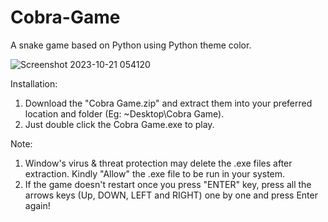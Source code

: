 # Cobra-Game
A snake game based on Python using Python theme color.

![Screenshot 2023-10-21 054120](https://github.com/Ramesh-DarkAngel/Cobra-Game/assets/79072516/b56cb3ec-c903-4fb6-9f0e-97f2f8354b28)





Installation:
1. Download the "Cobra Game.zip" and extract them into your preferred location and folder (Eg: ~Desktop\Cobra Game).
2. Just double click the Cobra Game.exe to play.


Note: 
1. Window's virus & threat protection may delete the .exe files after extraction. Kindly "Allow" the .exe file to be run in your system.
2. If the game doesn't restart once you press "ENTER" key, press all the arrows keys (Up, DOWN, LEFT and RIGHT) one by one and press Enter again! 


